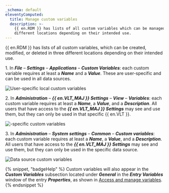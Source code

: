 ```yaml
---
_schema: default
eleventyComputed:
  title: Manage custom variables
  description: >-
    {{ en.RDM }} has lists of all custom variables which can be managed in two
    different locations depending on their intended use.
---
```

{{ en.RDM }} has lists of all custom variables, which can be created, modified, or deleted in three different locations depending on their intended use.

1\. In ***File*** – ***Settings*** – ***Applications*** – ***Custom Variables***: each custom variable requires at least a ***Name*** and a ***Value***. These are user-specific and can be used in all data sources.

![User-specific local custom variables](https://cdnweb.devolutions.net/docs/RDMW4008_2024_1.png)

2\. In ***Administration*** – ***{{ en.VLT_MAJ }} Settings*** – ***View*** – ***Variables***: each custom variable requires at least a ***Name***, a ***Value***, and a ***Description***. All users that have access to the ***{{ en.VLT_MAJ }} Settings*** may see and use them, but they can only be used in that specific {{ en.VLT }}.

![-specific custom variables](https://cdnweb.devolutions.net/docs/RDMW4009_2024_1.png)

3\. In ***Administration*** – ***System settings*** – ***Common*** – ***Custom variables***: each custom variable requires at least a ***Name***, a ***Value***, and a ***Description***. All users that have access to the ***{{ en.VLT_MAJ }} Settings*** may see and use them, but they can only be used in the specific data source.

![Data source custom variables](https://cdnweb.devolutions.net/docs/DVLS4053_2024_2.png "Data source custom variables")

{% snippet, "badgeHelp" %}
Custom variables will also appear in the ***Custom Variables*** subsection located under ***General*** in the ***Entry Variables*** window of the entry ***Properties***, as shown in [Access and manage variables](/rdm/kb/rdm-windows/knowledge-base/access-manage-rdm-variables/).
{% endsnippet %}